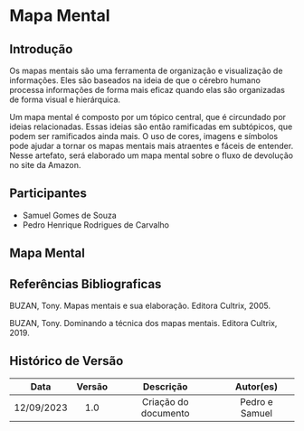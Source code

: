 # Mapa Mental

## Introdução

Os mapas mentais são uma ferramenta de organização e visualização de informações. Eles são baseados na ideia de que o cérebro humano processa informações de forma mais eficaz quando elas são organizadas de forma visual e hierárquica.

Um mapa mental é composto por um tópico central, que é circundado por ideias relacionadas. Essas ideias são então ramificadas em subtópicos, que podem ser ramificados ainda mais. O uso de cores, imagens e símbolos pode ajudar a tornar os mapas mentais mais atraentes e fáceis de entender. Nesse artefato, será elaborado um mapa mental sobre o fluxo de devolução no site da Amazon.

## Participantes

- Samuel Gomes de Souza
- Pedro Henrique Rodrigues de Carvalho

## Mapa Mental

## Referências Bibliograficas

BUZAN, Tony. Mapas mentais e sua elaboração. Editora Cultrix, 2005.

BUZAN, Tony. Dominando a técnica dos mapas mentais. Editora Cultrix, 2019.

## Histórico de Versão

|    Data    | Versão |      Descrição       |   Autor(es)    |
| :--------: | :----: | :------------------: | :------------: |
| 12/09/2023 |  1.0   | Criação do documento | Pedro e Samuel |
